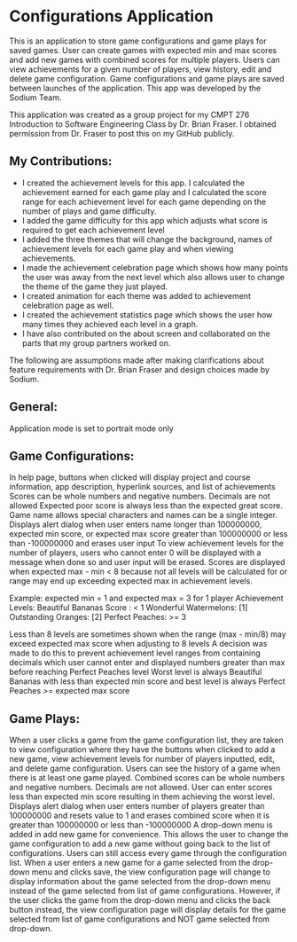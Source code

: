 # Configurations Application

This is an application to store game configurations and game plays for saved games.
User can create games with expected min and max scores and add new games with combined scores for multiple players.
Users can view achievements for a given number of players, view history, edit and delete game configuration.
Game configurations and game plays are saved between launches of the application.
This app was developed by the Sodium Team.

This application was created as a group project for my CMPT 276 Introduction to Software Engineering Class by Dr. Brian Fraser. I obtained permission from Dr. Fraser to post this on my GitHub publicly.

## My Contributions: 
- I created the achievement levels for this app. I calculated the achievement earned for each game play and I calculated the score range for each achievement level for each game depending on the number of plays and game difficulty. 
- I added the game difficulty for this app which adjusts what score is required to get each achievement level
- I added the three themes that will change the background, names of achievement levels for each game play and when viewing achievements. 
- I made the achievement celebration page which shows how many points the user was away from the next level which also allows user to change the theme of the game they just played.
- I created animation for each theme was added to achievement celebration page as well. 
- I created the achievement statistics page which shows the user how many times they achieved each level in a graph.
- I have also contributed on the about screen and collaborated on the parts that my group partners worked on.  


The following are assumptions made after making clarifications about feature requirements with
Dr. Brian Fraser and design choices made by Sodium.

## General:
Application mode is set to portrait mode only

## Game Configurations:
In help page, buttons when clicked will display project and course information, app description,
hyperlink sources, and list of achievements
Scores can be whole numbers and negative numbers. Decimals are not allowed
Expected poor score is always less than the expected great score.
Game name allows special characters and names can be a single integer.
Displays alert dialog when user enters name longer than 100000000, expected min score,
or expected max score greater than 100000000 or less than -100000000 and erases user input
To view achievement levels for the number of players, users who cannot enter 0 will be displayed
with a message when done so and user input will be erased.
Scores are displayed when expected max - min < 8 because not all levels will be calculated for
or range may end up exceeding expected max in achievement levels.

Example: expected min = 1 and expected max = 3 for 1 player
Achievement Levels:
Beautiful Bananas Score : < 1
Wonderful Watermelons: [1]
Outstanding Oranges: [2]
Perfect Peaches: >=  3

Less than 8 levels are sometimes shown when the range (max - min/8) may exceed expected max
score when adjusting to 8 levels
A decision was made to do this to prevent achievement level ranges from containing decimals
which user cannot enter and displayed numbers greater than max before reaching Perfect Peaches level
Worst level is always Beautiful Bananas with less than expected min score and best level is always
Perfect Peaches >= expected max score

## Game Plays:
When a user clicks a game from the game configuration list, they are taken to view configuration
where they have the buttons when clicked to add a new game, view achievement levels for number of
players inputted, edit, and delete game configuration. Users can see the history of a game when
there is at least one game played.
Combined scores can be whole numbers and negative numbers. Decimals are not allowed.
User can enter scores less than expected min score resulting in them achieving the worst level.
Displays alert dialog when user enters number of players greater than 100000000 and resets value
to 1 and erases combined score when it is greater than 100000000 or less than -100000000
A drop-down menu is added in add new game for convenience. This allows the user to change the game
configuration to add a new game without going back to the list of configurations. Users can still
access every game through the configuration list.
When a user enters a new game for a game selected from the drop-down menu and clicks save, the view
configuration page will change to display information about the game selected from the drop-down menu
instead of the game selected from list of game configurations.
However, if the user clicks the game from the drop-down menu and clicks the back button instead, the
view configuration page will display details for the game selected from list of game configurations
and NOT game selected from drop-down.
